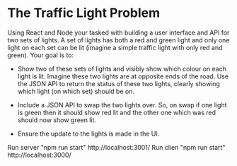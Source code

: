 
The Traffic Light Problem
==============================

Using React and Node your tasked with building a user interface and API for two sets of lights. A set of lights has both a red and green light and only one light on each set can be lit (imagine a simple traffic light with only red and green). Your goal is to:

 - Show two of these sets of lights and visibly show which colour on each light is lit. Imagine these two lights are at opposite ends of the road. Use the JSON API to return the status of these two lights, clearly showing which light (on which set) should be on. 

 - Include a JSON API to swap the two lights over. So, on swap if one light is green then it should show red lit and the other one which was red should now show green lit. 

 - Ensure the update to the lights is made in the UI.

Run server "npm run start" http://localhost:3001/
Run clien "npm run start" http://localhost:3000/
